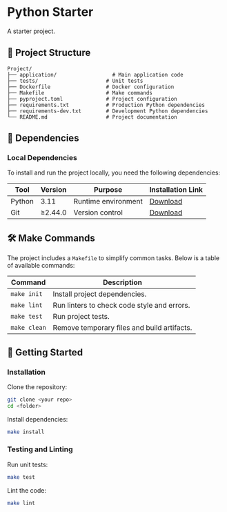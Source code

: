 # Python Starter

A starter project.

## 📂 Project Structure

```
Project/
├── application/                  # Main application code
├── tests/                      # Unit tests
├── Dockerfile                  # Docker configuration
├── Makefile                    # Make commands
├── pyproject.toml              # Project configuration
├── requirements.txt            # Production Python dependencies
├── requirements-dev.txt        # Development Python dependencies
└── README.md                   # Project documentation
```

## 🔗 Dependencies

### Local Dependencies

To install and run the project locally, you need the following dependencies:

| Tool    | Version  | Purpose          | Installation Link |
|---------|---------|------------------|-------------------|
| Python  | 3.11    | Runtime environment | [Download](https://www.python.org/downloads/) |
| Git     | ≥2.44.0 | Version control   | [Download](https://git-scm.com/downloads) |

## 🛠️ Make Commands

The project includes a `Makefile` to simplify common tasks. Below is a table of available commands:

| Command         | Description |
|----------------|-------------|
| `make init` | Install project dependencies. |
| `make lint`    | Run linters to check code style and errors. |
| `make test`    | Run project tests. |
| `make clean`   | Remove temporary files and build artifacts. |

## 🚀 Getting Started

### Installation

Clone the repository:

```bash
git clone <your repo>
cd <folder>
```

Install dependencies:

```bash
make install
```

### Testing and Linting

Run unit tests:

```bash
make test
```

Lint the code:

```bash
make lint
```
